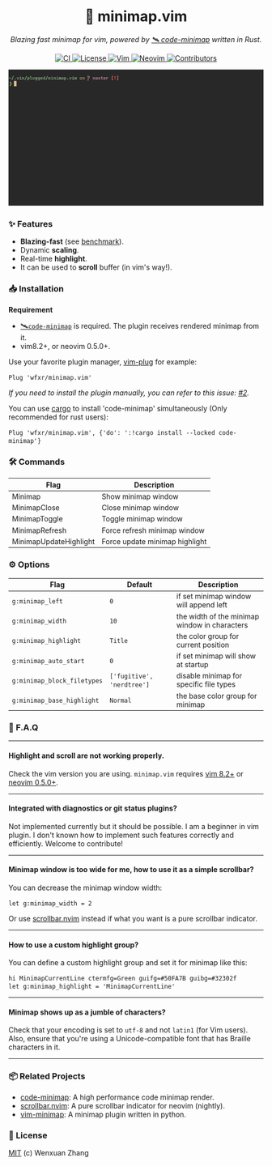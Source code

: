 <h1 align="center">📡 minimap.vim</h1>
<p align="center">
    <em>Blazing fast minimap for vim, powered by <a href="https://github.com/wfxr/code-minimap">🛰 code-minimap</a> written in Rust.</em>
</p>

<p align="center">
    <a href="https://github.com/wfxr/minimap.vim/actions?query=workflow%3Aci">
        <img src="https://github.com/wfxr/minimap.vim/workflows/CI/badge.svg" alt="CI"/>
    </a>
    <a href="https://wfxr.mit-license.org/2020">
        <img src="https://img.shields.io/badge/license-MIT-blue.svg" alt="License"/>
    </a>
    <a href="https://github.com/vim/vim">
        <img src="https://img.shields.io/badge/vim-8.2+-yellow.svg" alt="Vim"/>
    </a>
    <a href="https://github.com/neovim/neovim">
        <img src="https://img.shields.io/badge/nvim-0.5.0+-yellow.svg" alt="Neovim"/>
    </a>
    <a href="https://github.com/wfxr/minimap.vim/graphs/contributors">
        <img src="https://img.shields.io/github/contributors/wfxr/minimap.vim" alt="Contributors"/>
    </a>
</p>

![screenshot](https://raw.githubusercontent.com/wfxr/i/master/minimap-vim.gif)

### ✨ Features

* **Blazing-fast** (see [benchmark](https://github.com/wfxr/code-minimap#benchmark)).
* Dynamic **scaling**.
* Real-time **highlight**.
* It can be used to **scroll** buffer (in vim's way!).

### 📥 Installation

**Requirement**

- [🛰`code-minimap`](https://github.com/wfxr/code-minimap) is required. The plugin receives rendered minimap from it.
- vim8.2+, or neovim 0.5.0+.

Use your favorite plugin manager, [vim-plug](https://github.com/junegunn/vim-plug) for example:

```vim
Plug 'wfxr/minimap.vim'
```

*If you need to install the plugin manually, you can refer to this issue: [#2](https://github.com/wfxr/minimap.vim/issues/2).*

You can use [cargo](https://github.com/rust-lang/cargo) to install 'code-minimap' simultaneously (Only recommended for rust users):

```vim
Plug 'wfxr/minimap.vim', {'do': ':!cargo install --locked code-minimap'}
```

### 🛠  Commands

| Flag                   | Description                    |
|------------------------|--------------------------------|
| Minimap                | Show minimap window            |
| MinimapClose           | Close minimap window           |
| MinimapToggle          | Toggle minimap window          |
| MinimapRefresh         | Force refresh minimap window   |
| MinimapUpdateHighlight | Force update minimap highlight |

### ⚙  Options

| Flag                        | Default                    | Description                                   |
|-----------------------------|----------------------------|-----------------------------------------------|
| `g:minimap_left`            | `0`                        | if set minimap window will append left        |
| `g:minimap_width`           | `10`                       | the width of the minimap window in characters |
| `g:minimap_highlight`       | `Title`                    | the color group for current position          |
| `g:minimap_auto_start`      | `0`                        | if set minimap will show at startup           |
| `g:minimap_block_filetypes` | `['fugitive', 'nerdtree']` | disable minimap for specific file types       |
| `g:minimap_base_highlight`  | `Normal`                   | the base color group for minimap              |

### 💬 F.A.Q

---
#### Highlight and scroll are not working properly.

Check the vim version you are using. `minimap.vim` requires [vim 8.2+](https://github.com/wfxr/minimap.vim/issues/5) or [neovim 0.5.0+](https://github.com/wfxr/minimap.vim/issues/4).

---
#### Integrated with diagnostics or git status plugins?

Not implemented currently but it should be possible. I am a beginner in vim plugin.
I don't known how to implement such features correctly and efficiently.
Welcome to contribute!

---
#### Minimap window is too wide for me, how to use it as a simple scrollbar?

You can decrease the minimap window width:
```vim
let g:minimap_width = 2
```
Or use [scrollbar.nvim](https://github.com/Xuyuanp/scrollbar.nvim) instead if what you want
is a pure scrollbar indicator.

---
#### How to use a custom highlight group?

You can define a custom highlight group and set it for minimap like this:
```vim
hi MinimapCurrentLine ctermfg=Green guifg=#50FA7B guibg=#32302f
let g:minimap_highlight = 'MinimapCurrentLine'
```

---
#### Minimap shows up as a jumble of characters?

Check that your encoding is set to `utf-8` and not `latin1` (for Vim users).
Also, ensure that you're using a Unicode-compatible font that has Braille characters in it.

---
### 📦 Related Projects

* [code-minimap](https://github.com/wfxr/code-minimap): A high performance code minimap render.
* [scrollbar.nvim](https://github.com/Xuyuanp/scrollbar.nvim): A pure scrollbar indicator for neovim (nightly).
* [vim-minimap](https://github.com/severin-lemaignan/vim-minimap): A minimap plugin written in python.

### 📃 License

[MIT](https://wfxr.mit-license.org/2020) (c) Wenxuan Zhang
